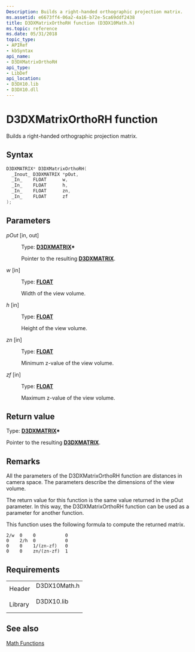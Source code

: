 ```yaml
---
Description: Builds a right-handed orthographic projection matrix.
ms.assetid: e6673ff4-06a2-4a16-b72e-5ca69ddf2438
title: D3DXMatrixOrthoRH function (D3DX10Math.h)
ms.topic: reference
ms.date: 05/31/2018
topic_type: 
- APIRef
- kbSyntax
api_name: 
- D3DXMatrixOrthoRH
api_type: 
- LibDef
api_location: 
- D3DX10.lib
- D3DX10.dll
---
```


# D3DXMatrixOrthoRH function

Builds a right-handed orthographic projection matrix.

## Syntax


```C++
D3DXMATRIX* D3DXMatrixOrthoRH(
  _Inout_ D3DXMATRIX *pOut,
  _In_    FLOAT      w,
  _In_    FLOAT      h,
  _In_    FLOAT      zn,
  _In_    FLOAT      zf
);
```



## Parameters

<dl> <dt>

*pOut* \[in, out\]
</dt> <dd>

Type: **[**D3DXMATRIX**](../direct3d9/d3dxmatrix.md)\***

Pointer to the resulting [**D3DXMATRIX**](d3d10-d3dxmatrix.md).

</dd> <dt>

*w* \[in\]
</dt> <dd>

Type: **[**FLOAT**](../winprog/windows-data-types.md)**

Width of the view volume.

</dd> <dt>

*h* \[in\]
</dt> <dd>

Type: **[**FLOAT**](../winprog/windows-data-types.md)**

Height of the view volume.

</dd> <dt>

*zn* \[in\]
</dt> <dd>

Type: **[**FLOAT**](../winprog/windows-data-types.md)**

Minimum z-value of the view volume.

</dd> <dt>

*zf* \[in\]
</dt> <dd>

Type: **[**FLOAT**](../winprog/windows-data-types.md)**

Maximum z-value of the view volume.

</dd> </dl>

## Return value

Type: **[**D3DXMATRIX**](../direct3d9/d3dxmatrix.md)\***

Pointer to the resulting [**D3DXMATRIX**](d3d10-d3dxmatrix.md).

## Remarks

All the parameters of the D3DXMatrixOrthoRH function are distances in camera space. The parameters describe the dimensions of the view volume.

The return value for this function is the same value returned in the pOut parameter. In this way, the D3DXMatrixOrthoRH function can be used as a parameter for another function.

This function uses the following formula to compute the returned matrix.


```
2/w  0    0           0
0    2/h  0           0
0    0    1/(zn-zf)   0
0    0    zn/(zn-zf)  1
```



## Requirements



|                    |                                                                                         |
|--------------------|-----------------------------------------------------------------------------------------|
| Header<br/>  | <dl> <dt>D3DX10Math.h</dt> </dl> |
| Library<br/> | <dl> <dt>D3DX10.lib</dt> </dl>   |



## See also

<dl> <dt>

[Math Functions](d3d10-graphics-reference-d3dx10-functions-math.md)
</dt> </dl>

 

 